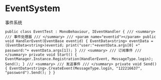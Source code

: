 # EventSystem
事件系统

`public class EventTest : MonoBehaviour, IEventHandler
{
    /// <summary>
    /// 事件处理器
    /// </summary>
    /// <param name="eventid"></param>
    public void HandlerEvent(EventBase eventid)
    {
        EventData<string> eventData = (EventData<string>)eventid;
        print("user:"+eventData.args[0] +"    password:"+ eventData.args[1]);
    }
    /// <summary>
    /// 订阅事件
    /// </summary>
    private void Start()
    {
        EventManager.Instance.Registration(HandlerEvent, MessageType.login);
        Send();
    }
    /// <summary>
    /// 发送事件
    /// </summary>
    private void Send()
    {
        EventData<string>.CreateEvent(MessageType.login, "122216637", "password").Send();
    }
}`

